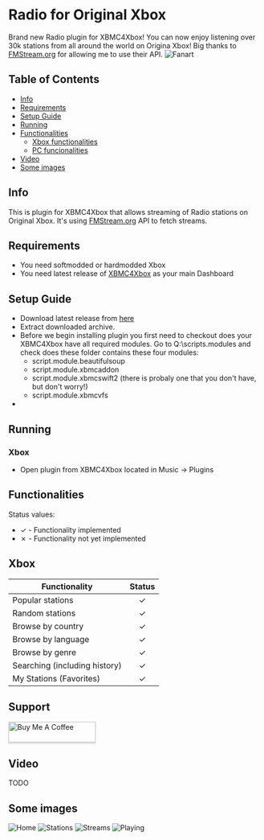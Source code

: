 # Radio for Original Xbox
Brand new Radio plugin for XBMC4Xbox! You can now enjoy listening over 30k stations from all around the world on Origina Xbox! Big thanks to [FMStream.org](http://fmstream.org) for allowing me to use their API.
![Fanart](https://github.com/antonic901/xbox-radio/blob/master/images/screenshot003.bmp?raw=true)

## Table of Contents
- [Info](#info)
- [Requirements](#requirements)
- [Setup Guide](#setup-guide)
- [Running](#running)
- [Functionalities](#functionalities)
  * [Xbox functionalities](#xbox)
  * [PC funcionalities](#pc)
- [Video](#video)
- [Some images](#some-images)

## Info
This is plugin for XBMC4Xbox that allows streaming of Radio stations on Original Xbox. It's using [FMStream.org](http://fmstream.org) API to fetch streams.

## Requirements
 - You need softmodded or hardmodded Xbox
 - You need latest release of [XBMC4Xbox](https://www.dropbox.com/sh/8mcip8xsfe1zjap/AABSR3_toPPiFn-7OqwQY_JIa) as your main Dashboard

## Setup Guide
 - Download latest release from [here](https://github.com/antonic901/xbox-radio/releases)
 - Extract downloaded archive.
 - Before we begin installing plugin you first need to checkout does your XBMC4Xbox have all required modules. Go to Q:\scripts\.modules and check does these folder contains these four modules:
    + script.module.beautifulsoup
    + script.module.xbmcaddon
    + script.module.xbmcswift2 (there is probaly one that you don't have, but don't worry!)
    + script.module.xbmcvfs
 -

## Running
### Xbox
 - Open plugin from XBMC4Xbox located in Music -> Plugins
## Functionalities
Status values:
- ✓ - Functionality implemented
- ✗ - Functionality not yet implemented

## Xbox
| Functionality                                     | Status |
|---------------------------------------------------|:------:|
| Popular stations|   ✓    |
| Random stations                                    |   ✓    |
| Browse by country                                  |   ✓    |
| Browse by language               |   ✓    |
| Browse by genre                                    |   ✓    |
| Searching (including history)|   ✓    |
| My Stations (Favorites)            |   ✓    |

## Support
<a href="https://www.buymeacoffee.com/antonic901" target="_blank"><img src="https://www.buymeacoffee.com/assets/img/custom_images/orange_img.png" alt="Buy Me A Coffee" style="height: 41px !important;width: 174px !important;box-shadow: 0px 3px 2px 0px rgba(190, 190, 190, 0.5) !important;-webkit-box-shadow: 0px 3px 2px 0px rgba(190, 190, 190, 0.5) !important;" ></a>

## Video
TODO
## Some images
![Home](https://github.com/antonic901/xbox-radio/blob/master/images/screenshot000.bmp?raw=true)
![Stations](https://github.com/antonic901/xbox-radio/blob/master/images/screenshot001.bmp?raw=true)
![Streams](https://github.com/antonic901/xbox-radio/blob/master/images/screenshot002.bmp?raw=true)
![Playing](https://github.com/antonic901/xbox-radio/blob/master/images/screenshot003.bmp?raw=true)

